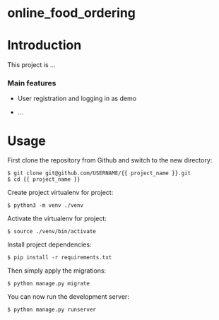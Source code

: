 # online_food_ordering

# Introduction

This project is ...

### Main features

* User registration and logging in as demo

* ...


# Usage

First clone the repository from Github and switch to the new directory:

    $ git clone git@github.com/USERNAME/{{ project_name }}.git
    $ cd {{ project_name }}


Create project virtualenv for project:

    $ python3 -m venv ./venv


Activate the virtualenv for project:

    $ source ./venv/bin/activate


Install project dependencies:

    $ pip install -r requirements.txt


Then simply apply the migrations:

    $ python manage.py migrate


You can now run the development server:

    $ python manage.py runserver
